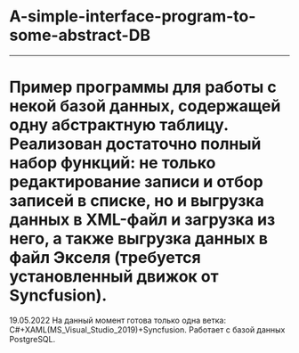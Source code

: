 # A-simple-interface-program-to-some-abstract-DB
-------------
Пример программы для работы с некой базой данных, содержащей одну абстрактную таблицу. Реализован достаточно полный набор функций: не только редактирование записи и отбор записей в списке, но и выгрузка данных в XML-файл и загрузка из него, а также выгрузка данных в файл Экселя (требуется установленный движок от Syncfusion).
===================================================================================================

19.05.2022  На данный момент готова только одна ветка: C#+XAML(MS_Visual_Studio_2019)+Syncfusion. Работает с базой данных PostgreSQL.
